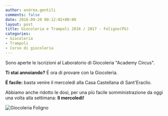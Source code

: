 ```yaml
---
author: andrea.gentili
comments: false
date: 2016-09-20 00:12:02+00:00
layout: post
title: Giocoleria e Trampoli 2016 / 2017 - Foligno(PG)
categories:
- Giocoleria
- Trampoli
- Corso di giocoleria
---
```


Sono aperte le iscrizioni al Laboratorio di Giocoleria "Academy Circus".

**Ti stai annoiando?** É ora di provare con la Giocoleria.

**É facile:** basta venire il mercoledì alla Casa Castellana di Sant'Eraclio.

Abbiamo anche ridotto le dosi, per una più facile somministrazione da oggi una volta alla settimana: **Il mercoledì!**

<img src="{{ site.baseurl }}/img/giocoleria_scatola_mini.jpg" class="img-responsive" alt="Giocoleria Foligno"/>





